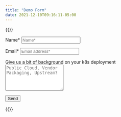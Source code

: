 ```yaml
---
title: "Demo Form"
date: 2021-12-10T09:16:11-05:00
---
```




{{<rawhtml>}}

<script type="text/javascript">var submitted=false;</script>
<iframe name="hidden_iframe" id="hidden_iframe" style="display:none;" 
onload="if(submitted) {window.location='/forms/contactthanks';}"></iframe>

<form action="https://docs.google.com/forms/d/e/1FAIpQLSfR2ywpZafwueKDXyuYv1ELyTvMe0jCBMoQRS4JClomScgK8g/formResponse"
method="post" target="hidden_iframe" onsubmit="submitted=true;">
</form>




<form action="https://docs.google.com/forms/d/e/1FAIpQLSfDMmGODswEmhvzCOgj16OCZIwjwgNWhAaSdp7d3kAUnwobpA/formResponse"  method="post" target="hidden_iframe" onsubmit="submitted=true">
  <label>Name*</label>
        <input type="text" placeholder="Name*" class="form-input" name="entry.844500701" required>

  <label>Email*</label>
        <input type="email" placeholder="Email address*" class="form-input" name="entry.1597104814" required>

   <label>Give us a bit of background on your k8s deployment</label>
        <textarea rows="5" placeholder="Public Cloud, Vendor Packaging, Upstream?" class="form-input" name="entry.7019661" ></textarea>

   <button type="submit">Send</button>
</form>

 
{{</rawhtml>}}



